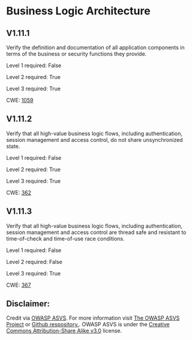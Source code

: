 #  Business Logic Architecture

## V1.11.1

Verify the definition and documentation of all application components in terms of the business or security functions they provide.

Level 1 required: False

Level 2 required: True

Level 3 required: True

CWE: [1059](https://cwe.mitre.org/data/definitions/1059)

## V1.11.2

Verify that all high-value business logic flows, including authentication, session management and access control, do not share unsynchronized state.

Level 1 required: False

Level 2 required: True

Level 3 required: True

CWE: [362](https://cwe.mitre.org/data/definitions/362)

## V1.11.3

Verify that all high-value business logic flows, including authentication, session management and access control are thread safe and resistant to time-of-check and time-of-use race conditions.

Level 1 required: False

Level 2 required: False

Level 3 required: True

CWE: [367](https://cwe.mitre.org/data/definitions/367)



## Disclaimer:

Credit via [OWASP ASVS](https://owasp.org/www-project-application-security-verification-standard/). For more information visit [The OWASP ASVS Project](https://owasp.org/www-project-application-security-verification-standard/) or [Github respository.](https://github.com/OWASP/ASVS). OWASP ASVS is under the [Creative Commons Attribution-Share Alike v3.0](https://creativecommons.org/licenses/by-sa/3.0/) license.
